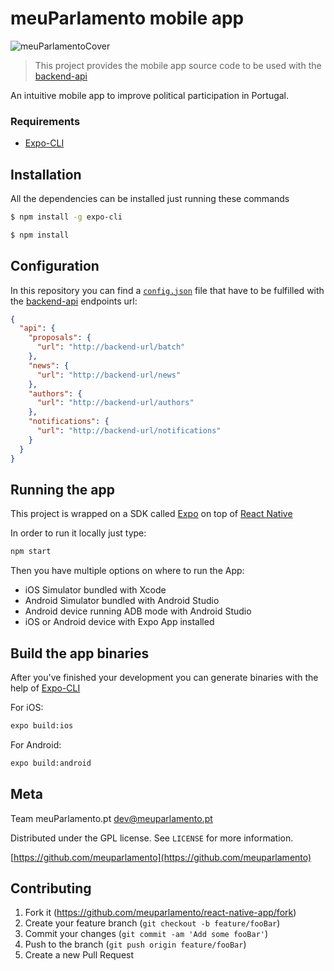 
# meuParlamento mobile app

![meuParlamentoCover](http://meuparlamento.pt/static/readme_header.jpeg)
> This project provides the mobile app source code to be used with the [backend-api](https://github.com/meuparlamento/meuparlamento-backend-api)
> 
An intuitive mobile app to improve political participation in Portugal.

### Requirements

* [Expo-CLI](https://docs.expo.io/versions/latest/workflow/expo-cli/)

## Installation

All the dependencies can be installed just running these commands

```sh
$ npm install -g expo-cli
```

```sh
$ npm install
```

## Configuration
In this repository you can find a [`config.json`](https://github.com/meuparlamento/react-native-app/blob/master/config.json) file that have to be fulfilled with the [backend-api](https://github.com/meuparlamento/meuparlamento-backend-api) endpoints url:
```json
{
  "api": {
    "proposals": {
      "url": "http://backend-url/batch"
    },
    "news": {
      "url": "http://backend-url/news"
    },
    "authors": {
      "url": "http://backend-url/authors"
    },
    "notifications": {
      "url": "http://backend-url/notifications"
    }
  }
}
```


## Running the app
This project is wrapped on a SDK called [Expo](https://expo.io/) on top of [React Native](https://facebook.github.io/react-native/)

In order to run it locally just type:

```sh
npm start 
```
 Then you have multiple options on where to run the App:
 

 - iOS Simulator bundled with Xcode
 - Android Simulator bundled with Android Studio
 - Android device running ADB mode with Android Studio
 - iOS or Android device with Expo App installed

## Build the app binaries
After you've finished your development you can generate binaries with the help of [Expo-CLI](https://docs.expo.io/versions/latest/workflow/expo-cli/)

For iOS:

```sh
expo build:ios
```

For Android:

```sh
expo build:android
```

## Meta

Team meuParlamento.pt dev@meuparlamento.pt

Distributed under the GPL license. See ``LICENSE`` for more information.

[https://github.com/meuparlamento](https://github.com/meuparlamento)

## Contributing

1. Fork it (<https://github.com/meuparlamento/react-native-app/fork>)
2. Create your feature branch (`git checkout -b feature/fooBar`)
3. Commit your changes (`git commit -am 'Add some fooBar'`)
4. Push to the branch (`git push origin feature/fooBar`)
5. Create a new Pull Request
